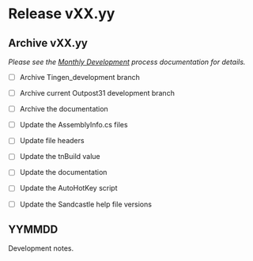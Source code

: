 <!-- u250107 -->

# Release vXX.yy

## Archive vXX.yy

*Please see the [Monthly Development](./Monthly-development.md) process documentation for details.*

- [ ] Archive Tingen_development branch
- [ ] Archive current Outpost31 development branch
- [ ] Archive the documentation
- [ ] Update the AssemblyInfo.cs files
- [ ] Update file headers
- [ ] Update the tnBuild value
- [ ] Update the documentation
- [ ] Update the AutoHotKey script
- [ ] Update the Sandcastle help file versions


## YYMMDD

Development notes.